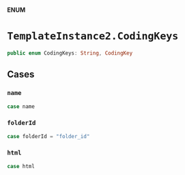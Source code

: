 **ENUM**

# `TemplateInstance2.CodingKeys`

```swift
public enum CodingKeys: String, CodingKey
```

## Cases
### `name`

```swift
case name
```

### `folderId`

```swift
case folderId = "folder_id"
```

### `html`

```swift
case html
```
